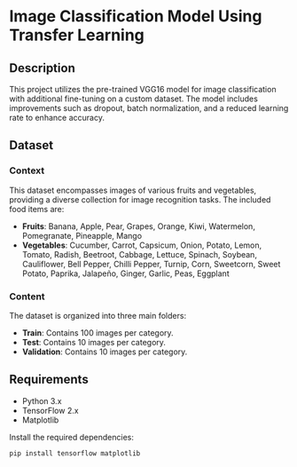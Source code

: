 # Image Classification Model Using Transfer Learning

## Description
This project utilizes the pre-trained VGG16 model for image classification with additional fine-tuning on a custom dataset. The model includes improvements such as dropout, batch normalization, and a reduced learning rate to enhance accuracy.

## Dataset
### Context
This dataset encompasses images of various fruits and vegetables, providing a diverse collection for image recognition tasks. The included food items are:

- **Fruits**: Banana, Apple, Pear, Grapes, Orange, Kiwi, Watermelon, Pomegranate, Pineapple, Mango
- **Vegetables**: Cucumber, Carrot, Capsicum, Onion, Potato, Lemon, Tomato, Radish, Beetroot, Cabbage, Lettuce, Spinach, Soybean, Cauliflower, Bell Pepper, Chilli Pepper, Turnip, Corn, Sweetcorn, Sweet Potato, Paprika, Jalapeño, Ginger, Garlic, Peas, Eggplant

### Content
The dataset is organized into three main folders:

- **Train**: Contains 100 images per category.
- **Test**: Contains 10 images per category.
- **Validation**: Contains 10 images per category.

## Requirements
- Python 3.x
- TensorFlow 2.x
- Matplotlib

Install the required dependencies:
```bash
pip install tensorflow matplotlib
